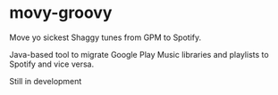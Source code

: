 # movy-groovy
Move yo sickest Shaggy tunes from GPM to Spotify. 

Java-based tool to migrate Google Play Music libraries and playlists to Spotify and vice versa.

Still in development
